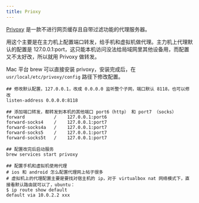 ```yaml
---
title: Prioxy
---
```


[Privoxy](https://www.privoxy.org) 是一款不进行网页缓存且自带过滤功能的代理服务器。

用这个主要是在主力机上配置端口转发，给手机和虚拟机做代理。主力机上代理默认的配置是 127.0.0.1:port，这只能本机访问没法给局域网里其他设备用，而配置又不太好改，所以就用 Privoxy 做转发。

Mac 平台 brew 可以直接安装 privoxy，安装完成后，在 `usr/local/etc/privoxy/config` 路径下修改配置。

```shell
## 修改默认配置，127.0.0.1，改成 0.0.0.0 监听整个子网，端口默认 8118，也可以修改
listen-address 0.0.0.0:8118

## 添加端口转发，都转发到本机的其他端口 port6（http） 和 port7 （socks）
forward           /    127.0.0.1:port6
forward-socks4    /    127.0.0.1:port7
forward-socks4a   /    127.0.0.1:port7
forward-socks5    /    127.0.0.1:port7
forward-socks5t   /    127.0.0.1:port7

## 配置改完后启动服务
brew services start privoxy

## 配置手机和虚拟机使用代理
# ios 和 android 怎么配置代理网上帖子很多
# 虚拟机上的代理配置主要是要找对宿主机的 ip，对于 virtualbox nat 网络模式下，直接看默认路由就可以了，ubuntu：
$ ip route show default
default via 10.0.2.2 xxx
```

